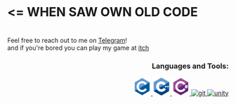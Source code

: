 <h1 align="left">
<br><br><br>
<= WHEN SAW OWN OLD CODE </h1>
<h1 align="center">
</h1>
  
Feel free to reach out to me on <a href="https://t.me/Vladimir_Budilov">Telegram</a>!
<br>
and if you're bored you can play my game at <a href="[https://vladimirbudilov.itch.io](https://vladimirbudilov.itch.io/)">itch</a>
</p>

<h3 align="right">Languages and Tools:</h3>
<p align="right"> <a href="https://www.cprogramming.com/" target="_blank" rel="noreferrer"> <img src="https://raw.githubusercontent.com/devicons/devicon/master/icons/c/c-original.svg" alt="c" width="40" height="40"/> </a> <a href="https://www.w3schools.com/cpp/" target="_blank" rel="noreferrer"> <img src="https://raw.githubusercontent.com/devicons/devicon/master/icons/cplusplus/cplusplus-original.svg" alt="cplusplus" width="40" height="40"/> </a> <a href="https://www.w3schools.com/cs/" target="_blank" rel="noreferrer"> <img src="https://raw.githubusercontent.com/devicons/devicon/master/icons/csharp/csharp-original.svg" alt="csharp" width="40" height="40"/> </a> <a href="https://git-scm.com/" target="_blank" rel="noreferrer"> <img src="https://www.vectorlogo.zone/logos/git-scm/git-scm-icon.svg" alt="git" width="40" height="40"/> </a> <a href="https://unity.com/" target="_blank" rel="noreferrer"> <img src="https://www.vectorlogo.zone/logos/unity3d/unity3d-icon.svg" alt="unity" width="40" height="40"/> </a> </p>

